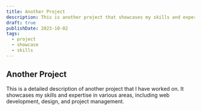 ```yaml
---
title: Another Project
description: This is another project that showcases my skills and expertise.
draft: true
publishDate: 2023-10-02
tags:
  - project
  - showcase
  - skills
---
```


## Another Project

This is a detailed description of another project that I have worked on. It showcases my skills and expertise in various areas, including web development, design, and project management.
